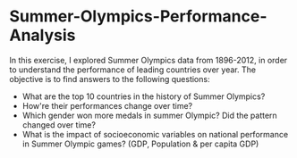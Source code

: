 # Summer-Olympics-Performance-Analysis

In this exercise, I explored Summer Olympics data from 1896-2012, in order to understand the performance of leading countries over year. The objective is to find answers to the following questions:

* What are the top 10 countries in the history of Summer Olympics?
* How're their performances change over time?
* Which gender won more medals in summer Olympic? Did the pattern changed over time?
* What is the impact of socioeconomic variables on national performance in Summer Olympic games? (GDP, Population & per capita GDP)
